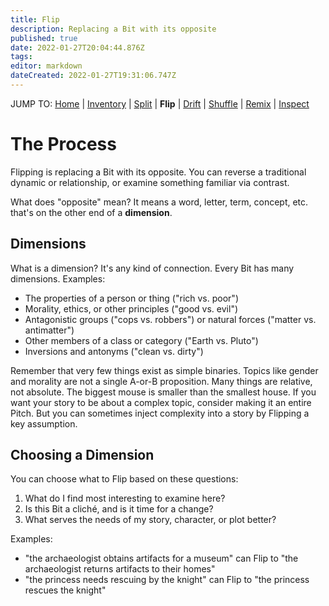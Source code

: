 ```yaml
---
title: Flip
description: Replacing a Bit with its opposite
published: true
date: 2022-01-27T20:04:44.876Z
tags: 
editor: markdown
dateCreated: 2022-01-27T19:31:06.747Z
---
```


JUMP TO: [Home](/cct) | [Inventory](/cct/inventory) | [Split](/cct/split) | **Flip** | [Drift](/cct/drift) | [Shuffle](/cct/shuffle) | [Remix](/cct/remix) | [Inspect](/cct/inspect)

# The Process

Flipping is replacing a Bit with its opposite. You can reverse a traditional dynamic or relationship, or examine something familiar via contrast.

What does "opposite" mean? It means a word, letter, term, concept, etc. that's on the other end of a **dimension**.

## Dimensions

What is a dimension? It's any kind of connection. Every Bit has many dimensions. Examples:

* The properties of a person or thing ("rich vs. poor")
* Morality, ethics, or other principles ("good vs. evil")
* Antagonistic groups ("cops vs. robbers") or natural forces ("matter vs. antimatter")
* Other members of a class or category ("Earth vs. Pluto")
* Inversions and antonyms ("clean vs. dirty")

Remember that very few things exist as simple binaries. Topics like gender and morality are not a single A-or-B proposition. Many things are relative, not absolute. The biggest mouse is smaller than the smallest house. If you want your story to be about a complex topic, consider making it an entire Pitch. But you can sometimes inject complexity into a story by Flipping a key assumption.

## Choosing a Dimension

You can choose what to Flip based on these questions:

1. What do I find most interesting to examine here?
2. Is this Bit a cliché, and is it time for a change?
3. What serves the needs of my story, character, or plot better?

Examples:

* "the archaeologist obtains artifacts for a museum" can Flip to "the archaeologist returns artifacts to their homes"
* "the princess needs rescuing by the knight" can Flip to "the princess rescues the knight"